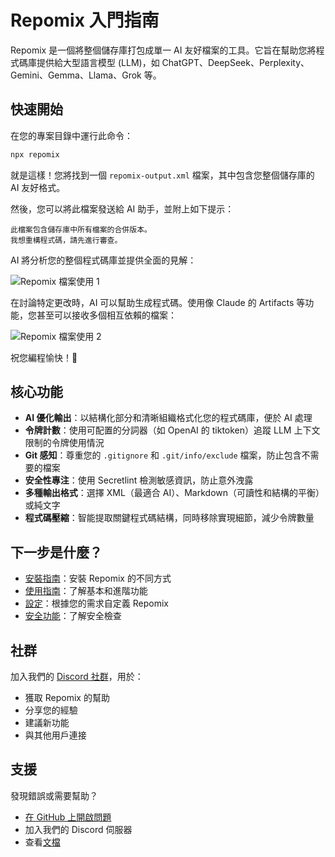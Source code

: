 # Repomix 入門指南

Repomix 是一個將整個儲存庫打包成單一 AI 友好檔案的工具。它旨在幫助您將程式碼庫提供給大型語言模型 (LLM)，如 ChatGPT、DeepSeek、Perplexity、Gemini、Gemma、Llama、Grok 等。

## 快速開始

在您的專案目錄中運行此命令：

```bash
npx repomix
```

就是這樣！您將找到一個 `repomix-output.xml` 檔案，其中包含您整個儲存庫的 AI 友好格式。

然後，您可以將此檔案發送給 AI 助手，並附上如下提示：

```
此檔案包含儲存庫中所有檔案的合併版本。
我想重構程式碼，請先進行審查。
```

AI 將分析您的整個程式碼庫並提供全面的見解：

![Repomix 檔案使用 1](/images/docs/repomix-file-usage-1.png)

在討論特定更改時，AI 可以幫助生成程式碼。使用像 Claude 的 Artifacts 等功能，您甚至可以接收多個相互依賴的檔案：

![Repomix 檔案使用 2](/images/docs/repomix-file-usage-2.png)

祝您編程愉快！🚀

## 核心功能

- **AI 優化輸出**：以結構化部分和清晰組織格式化您的程式碼庫，便於 AI 處理
- **令牌計數**：使用可配置的分詞器（如 OpenAI 的 tiktoken）追蹤 LLM 上下文限制的令牌使用情況
- **Git 感知**：尊重您的 `.gitignore` 和 `.git/info/exclude` 檔案，防止包含不需要的檔案
- **安全性專注**：使用 Secretlint 檢測敏感資訊，防止意外洩露
- **多種輸出格式**：選擇 XML（最適合 AI）、Markdown（可讀性和結構的平衡）或純文字
- **程式碼壓縮**：智能提取關鍵程式碼結構，同時移除實現細節，減少令牌數量

## 下一步是什麼？

- [安裝指南](installation.md)：安裝 Repomix 的不同方式
- [使用指南](usage.md)：了解基本和進階功能
- [設定](configuration.md)：根據您的需求自定義 Repomix
- [安全功能](security.md)：了解安全檢查

## 社群

加入我們的 [Discord 社群](https://discord.gg/wNYzTwZFku)，用於：
- 獲取 Repomix 的幫助
- 分享您的經驗
- 建議新功能
- 與其他用戶連接

## 支援

發現錯誤或需要幫助？
- [在 GitHub 上開啟問題](https://github.com/yamadashy/repomix/issues)
- 加入我們的 Discord 伺服器
- 查看[文檔](https://repomix.com)
